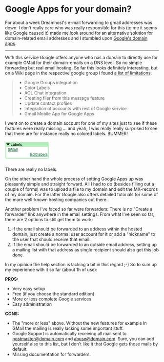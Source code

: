 # Google Apps for your domain?

For about a week Dreamhost's e-mail forwarding to gmail addresses was down. I
don't really care who was really responsible for this (to me it seems like
Google caused it) made me look around for an alternative solution
for domain-related email addresses and I stumbled upon [Google's domain apps](http://www.google.com/a/).


-------------------------------

With this service Google offers anyone who has a domain to directly use for example GMail for their
domain-emails on a DNS level. So no simple forwarding but real email hosting.
So far this looks definitely interesting, but on a Wiki page in the 
respective google group I found [a list of limitations](http://groups.google.com/group/apps-discuss/web/features-gmail-has-but-the-paying-customers-of-google-apps-are-still-waiting-for):

>    * Google Groups integration 
>    * Color Labels
>    * AOL Chat integration
>    * Creating filer from this message feature
>    * Update contact profiles
>    * Integration of accounts with rest of Google service
>    * Gmail Mobile App for Google Apps

I went on to create a domain account for one of my sites just to see if these 
features were really missing ... and yeah, I was really really surprised
to see that there are for instance really no colored labels. BUMMER!

<div class="figure">
    <img src="googleapps_nolabels.png" />
    <p class="caption">There are really no labels.</p>
</div>

On the other hand the whole process of setting Google Apps up was pleasantly 
simple and straight forward. All I had to do (besides filling out a couple of
forms) was to upload a file to my domain and edit the MX-records of my domain.
For the latter Google also offers detailed tutorials for some of the
more well-known hosting companies out there.

Another problem I've faced so far were forwarders: There is no "Create a forwarder"
link anywhere in the email settings. From what I've seen so far, there are 
2 options to still get them to work:

1.  If the email should be forwarded to an address within the hosted domain, 
    just create a normal user account for it or add a "nickname" to the user
    that should receive that email.
2.  If the email should be forwarded to an outside email address, setting
    up a mailing list with that address as single recipient should also get
    this job done.
    
In my opinion the help section is lacking a bit in this regard ;-) So to 
sum up my experience with it so far (about 1h of use):

**PROS:**

*   Very easy setup
*   Free (if you choose the standard edition)
*   More or less complete Google services
*   Easy administration

**CONS:**

*   The "more or less" above. Without the new features for example in GMail
    the mailing is really lacking some important stuff.
*   Google Support is automatically receiving all mail sent to postmaster@domain.com
    and abuse@domain.com. Sure, you can add yourself also to this list, but
    I don't like it that Google gets these mails by default.
*   Missing documentation for forwarders.
